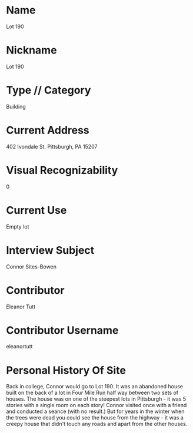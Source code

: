 # Name
Lot 190

# Nickname
Lot 190

# Type // Category
Building

# Current Address
402 Ivondale St.
Pittsburgh, PA 15207

# Visual Recognizability
0

# Current Use
Empty lot

# Interview Subject
Connor Sites-Bowen

# Contributor
Eleanor Tutt

# Contributor Username
eleanortutt

# Personal History Of Site
Back in college, Connor would go to Lot 190. It was an abandoned house built on the back of a lot in Four Mile Run half way between two sets of houses.
The house was on one of the steepest lots in Pittsburgh - it was 5 stories with a single room on each story!
Connor visited once with a friend and conducted a seance (with no result.)
But for years in the winter when the trees were dead you could see the house from the highway - it was a creepy house that didn't touch any roads and apart from the other houses.

